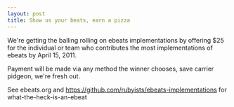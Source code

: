 ```yaml
--- 
layout: post
title: Show us your beats, earn a pizza
---
```

We're getting the balling rolling on ebeats implementations by
offering $25 for the individual or team who contributes the most 
implementations of ebeats by April 15, 2011.  

Payment will be made via any method the winner chooses, save 
carrier pidgeon, we're fresh out.

See ebeats.org and https://github.com/rubyists/ebeats-implementations
for what-the-heck-is-an-ebeat
